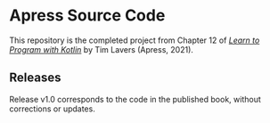 # Apress Source Code

This repository is the completed project
from Chapter 12 of
[*Learn to Program with Kotlin*](https://www.apress.com/9781484268148)
by Tim Lavers (Apress, 2021).


## Releases

Release v1.0 corresponds to the code in the published book, without corrections or updates.
